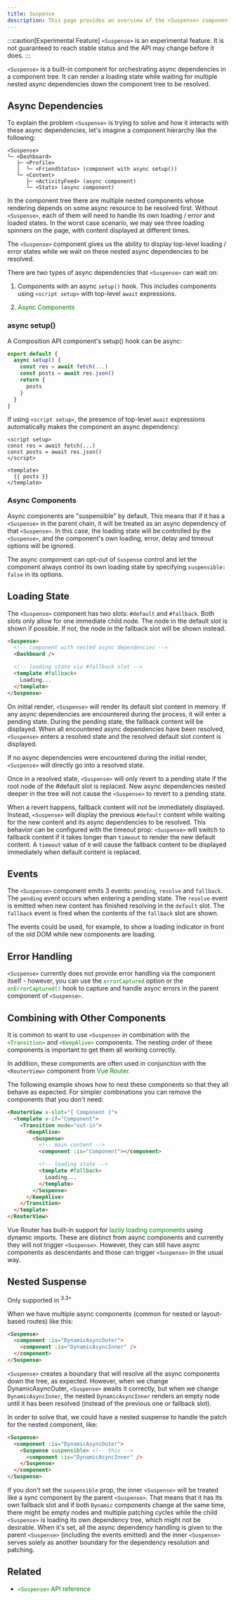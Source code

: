 ```yaml
---
title: Suspense
description: This page provides an overview of the <Suspense> component in Vue.js
---
```


:::caution[Experimental Feature]
`<Suspense>` is an experimental feature. It is not guaranteed to reach stable status and the API may change before it does.
:::


`<Suspense>` is a built-in component for orchestrating async dependencies in a component tree. It can render a loading state while waiting for multiple nested async dependencies down the component tree to be resolved.

## Async Dependencies​

To explain the problem `<Suspense>` is trying to solve and how it interacts with these async dependencies, let's imagine a component hierarchy like the following:

```
<Suspense>
└─ <Dashboard>
   ├─ <Profile>
   │  └─ <FriendStatus> (component with async setup())
   └─ <Content>
      ├─ <ActivityFeed> (async component)
      └─ <Stats> (async component)
```


In the component tree there are multiple nested components whose rendering depends on some async resource to be resolved first. Without `<Suspense>`, each of them will need to handle its own loading / error and loaded states. In the worst case scenario, we may see three loading spinners on the page, with content displayed at different times.

The `<Suspense>` component gives us the ability to display top-level loading / error states while we wait on these nested async dependencies to be resolved.

There are two types of async dependencies that `<Suspense>` can wait on:

1. Components with an async `setup()` hook. This includes components using `<script setup>` with top-level `await` expressions.

2. <span class="custom-link"><a href="https://vuejs.org/guide/components/async" style="color: green; text-decoration: none;"> Async Components </a></span>


### async setup()​

A Composition API component's setup() hook can be async:


```js
export default {
  async setup() {
    const res = await fetch(...)
    const posts = await res.json()
    return {
      posts
    }
  }
}
```

If using `<script setup>`, the presence of top-level `await` expressions automatically makes the component an async dependency:


```vue
<script setup>
const res = await fetch(...)
const posts = await res.json()
</script>

<template>
  {{ posts }}
</template>
```

### Async Components​

Async components are "suspensible" by default. This means that if it has a `<Suspense>` in the parent chain, it will be treated as an async dependency of that `<Suspense>`. In this case, the loading state will be controlled by the `<Suspense>`, and the component's own loading, error, delay and timeout options will be ignored.

The async component can opt-out of `Suspense` control and let the component always control its own loading state by specifying `suspensible: false` in its options.

## Loading State

The `<Suspense>` component has two slots: `#default` and `#fallback`. Both slots only allow for one immediate child node. The node in the default slot is shown if possible. If not, the node in the fallback slot will be shown instead.


```html
<Suspense>
  <!-- component with nested async dependencies -->
  <Dashboard />

  <!-- loading state via #fallback slot -->
  <template #fallback>
    Loading...
  </template>
</Suspense>
```

On initial render, `<Suspense>` will render its default slot content in memory. If any async dependencies are encountered during the process, it will enter a pending state. During the pending state, the fallback content will be displayed. When all encountered async dependencies have been resolved, `<Suspense>` enters a resolved state and the resolved default slot content is displayed.

If no async dependencies were encountered during the initial render, `<Suspense>` will directly go into a resolved state.

Once in a resolved state, `<Suspense>` will only revert to a pending state if the root node of the #default slot is replaced. New async dependencies nested deeper in the tree will not cause the `<Suspense>` to revert to a pending state.

When a revert happens, fallback content will not be immediately displayed. Instead, `<Suspense>` will display the previous `#default` content while waiting for the new content and its async dependencies to be resolved. This behavior can be configured with the timeout prop: `<Suspense>` will switch to fallback content if it takes longer than `timeout` to render the new default content. A `timeout` value of `0` will cause the fallback content to be displayed immediately when default content is replaced.


## Events​

The `<Suspense>` component emits 3 events: `pending`, `resolve` and `fallback`. The `pending` event occurs when entering a pending state. The `resolve` event is emitted when new content has finished resolving in the `default` slot. The `fallback` event is fired when the contents of the `fallback` slot are shown.

The events could be used, for example, to show a loading indicator in front of the old DOM while new components are loading.


## Error Handling​

`<Suspense>` currently does not provide error handling via the component itself - however, you can use the
<span class="custom-link"><a href="https://vuejs.org/api/options-lifecycle.html#errorcaptured" style="color: green; text-decoration: none;"> `errorCaptured` </a></span> option or the <span class="custom-link"><a href="https://vuejs.org/api/composition-api-lifecycle.html#onerrorcaptured" style="color: green; text-decoration: none;"> `onErrorCaptured()` </a></span> hook to capture and handle async errors in the parent component of `<Suspense>`.


## Combining with Other Components​

It is common to want to use `<Suspense>` in combination with the <span class="custom-link"><a href="https://vuejs.org/guide/built-ins/transition.html" style="color: green; text-decoration: none;">`<Transition>`</a></span> and <span class="custom-link"><a href="https://vuejs.org/guide/built-ins/keep-alive.html" style="color: green; text-decoration: none;">`<KeepAlive>` </a></span> components. The nesting order of these components is important to get them all working correctly.

In addition, these components are often used in conjunction with the `<RouterView>` component from <span class="custom-link"><a href="https://router.vuejs.org/" style="color: green; text-decoration: none;"> Vue Router. </a></span>

The following example shows how to nest these components so that they all behave as expected. For simpler combinations you can remove the components that you don't need:

```html
<RouterView v-slot="{ Component }">
  <template v-if="Component">
    <Transition mode="out-in">
      <KeepAlive>
        <Suspense>
          <!-- main content -->
          <component :is="Component"></component>

          <!-- loading state -->
          <template #fallback>
            Loading...
          </template>
        </Suspense>
      </KeepAlive>
    </Transition>
  </template>
</RouterView>
```


Vue Router has built-in support for <span class="custom-link"><a href="https://router.vuejs.org/guide/advanced/lazy-loading.html" style="color: green; text-decoration: none;" >lazily loading components</a></span> using dynamic imports. These are distinct from async components and currently they will not trigger `<Suspense>`. However, they can still have async components as descendants and those can trigger `<Suspense>` in the usual way.


## Nested Suspense​

Only supported in <sup>3.3+</a>

When we have multiple async components (common for nested or layout-based routes) like this:

```html
<Suspense>
  <component :is="DynamicAsyncOuter">
    <component :is="DynamicAsyncInner" />
  </component>
</Suspense>
```

`<Suspense>` creates a boundary that will resolve all the async components down the tree, as expected. However, when we change DynamicAsyncOuter, `<Suspense>` awaits it correctly, but when we change `DynamicAsyncInner`, the nested `DynamicAsyncInner` renders an empty node until it has been resolved (instead of the previous one or fallback slot).

In order to solve that, we could have a nested suspense to handle the patch for the nested component, like:


```html
<Suspense>
  <component :is="DynamicAsyncOuter">
    <Suspense suspensible> <!-- this -->
      <component :is="DynamicAsyncInner" />
    </Suspense>
  </component>
</Suspense>
```


If you don't set the `suspensible` prop, the inner `<Suspense>` will be treated like a sync component by the parent `<Suspense>`. That means that it has its own fallback slot and if both `Dynamic` components change at the same time, there might be empty nodes and multiple patching cycles while the child `<Suspense>` is loading its own dependency tree, which might not be desirable. When it's set, all the async dependency handling is given to the parent `<Suspense>` (including the events emitted) and the inner `<Suspense>` serves solely as another boundary for the dependency resolution and patching.


## Related

* <span class="custom-link"><a href="https://vuejs.org/api/built-in-components.html#suspense" style="color: green; text-decoration: none;" >`<Suspense>` API reference</a></span>